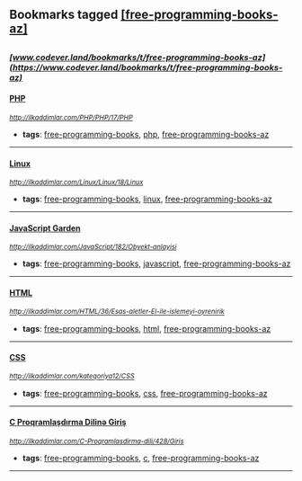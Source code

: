 ## Bookmarks tagged [[free-programming-books-az]](https://www.codever.land/search?q=[free-programming-books-az])

_<sup><sup>[www.codever.land/bookmarks/t/free-programming-books-az](https://www.codever.land/bookmarks/t/free-programming-books-az)</sup></sup>_
---
#### [PHP](http://ilkaddimlar.com/PHP/PHP/17/PHP)
_<sup>http://ilkaddimlar.com/PHP/PHP/17/PHP</sup>_

* **tags**: [free-programming-books](../tagged/free-programming-books.md), [php](../tagged/php.md), [free-programming-books-az](../tagged/free-programming-books-az.md)
---
#### [Linux](http://ilkaddimlar.com/Linux/Linux/18/Linux)
_<sup>http://ilkaddimlar.com/Linux/Linux/18/Linux</sup>_

* **tags**: [free-programming-books](../tagged/free-programming-books.md), [linux](../tagged/linux.md), [free-programming-books-az](../tagged/free-programming-books-az.md)
---
#### [JavaScript Garden](http://ilkaddimlar.com/JavaScript/182/Obyekt-anlayisi)
_<sup>http://ilkaddimlar.com/JavaScript/182/Obyekt-anlayisi</sup>_

* **tags**: [free-programming-books](../tagged/free-programming-books.md), [javascript](../tagged/javascript.md), [free-programming-books-az](../tagged/free-programming-books-az.md)
---
#### [HTML](http://ilkaddimlar.com/HTML/36/Esas-aletler-El-ile-islemeyi-oyrenirik)
_<sup>http://ilkaddimlar.com/HTML/36/Esas-aletler-El-ile-islemeyi-oyrenirik</sup>_

* **tags**: [free-programming-books](../tagged/free-programming-books.md), [html](../tagged/html.md), [free-programming-books-az](../tagged/free-programming-books-az.md)
---
#### [CSS](http://ilkaddimlar.com/kateqoriya12/CSS)
_<sup>http://ilkaddimlar.com/kateqoriya12/CSS</sup>_

* **tags**: [free-programming-books](../tagged/free-programming-books.md), [css](../tagged/css.md), [free-programming-books-az](../tagged/free-programming-books-az.md)
---
#### [C Proqramlaşdırma Dilinə Giriş](http://ilkaddimlar.com/C-Proqramlasdirma-dili/428/Giris)
_<sup>http://ilkaddimlar.com/C-Proqramlasdirma-dili/428/Giris</sup>_

* **tags**: [free-programming-books](../tagged/free-programming-books.md), [c](../tagged/c.md), [free-programming-books-az](../tagged/free-programming-books-az.md)
---
